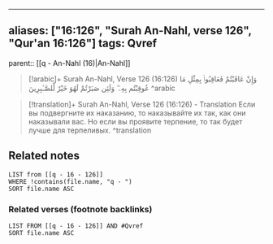 
---
aliases: ["16:126", "Surah An-Nahl, verse 126", "Qur'an 16:126"]
tags: Qvref
---

parent:: [[q - An-Nahl (16)|An-Nahl]]

> [!arabic]+ Surah An-Nahl, Verse 126 (16:126)
> <span class="quran-arabic">وَإِنْ عَاقَبْتُمْ فَعَاقِبُوا۟ بِمِثْلِ مَا عُوقِبْتُم بِهِۦ ۖ وَلَئِن صَبَرْتُمْ لَهُوَ خَيْرٌ لِّلصَّـٰبِرِينَ</span>
^arabic

> [!translation]+ Surah An-Nahl, Verse 126 (16:126) - Translation
> Если вы подвергните их наказанию, то наказывайте их так, как они наказывали вас. Но если вы проявите терпение, то так будет лучше для терпеливых.
^translation



## Related notes
```dataview
LIST from [[q - 16 - 126]]
WHERE !contains(file.name, "q - ")
SORT file.name ASC
```

### Related verses (footnote backlinks)
```dataview
LIST FROM [[q - 16 - 126]] AND #Qvref
SORT file.name ASC
```

